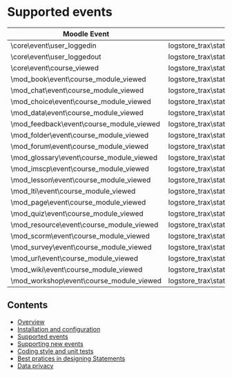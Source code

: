 # Supported events

Moodle Event | Trax Logs Class | Example
--- | --- | ---
\core\event\user_loggedin | logstore_trax\statements\core\UserLoggedin | [JSON](statements/core-user-loggedin.md)
\core\event\user_loggedout | logstore_trax\statements\core\UserLoggedout | [JSON](statements/core-user-loggedout.md)
\core\event\course_viewed | logstore_trax\statements\core\CourseViewed | [JSON](statements/core-course-viewed.md)
\mod_book\event\course_module_viewed | logstore_trax\statements\core\CourseModuleViewed | [JSON](statements/core-course-module-viewed.md)
\mod_chat\event\course_module_viewed | logstore_trax\statements\core\CourseModuleViewed | ^
\mod_choice\event\course_module_viewed | logstore_trax\statements\core\CourseModuleViewed | ^
\mod_data\event\course_module_viewed | logstore_trax\statements\core\CourseModuleViewed | ^
\mod_feedback\event\course_module_viewed | logstore_trax\statements\core\CourseModuleViewed | ^
\mod_folder\event\course_module_viewed | logstore_trax\statements\core\CourseModuleViewed | ^
\mod_forum\event\course_module_viewed | logstore_trax\statements\core\CourseModuleViewed | ^
\mod_glossary\event\course_module_viewed | logstore_trax\statements\core\CourseModuleViewed | ^
\mod_imscp\event\course_module_viewed | logstore_trax\statements\core\CourseModuleViewed | ^
\mod_lesson\event\course_module_viewed | logstore_trax\statements\core\CourseModuleViewed | ^
\mod_lti\event\course_module_viewed | logstore_trax\statements\core\CourseModuleViewed | ^
\mod_page\event\course_module_viewed | logstore_trax\statements\core\CourseModuleViewed | ^
\mod_quiz\event\course_module_viewed | logstore_trax\statements\core\CourseModuleViewed | ^
\mod_resource\event\course_module_viewed | logstore_trax\statements\core\CourseModuleViewed | ^
\mod_scorm\event\course_module_viewed | logstore_trax\statements\core\CourseModuleViewed | ^
\mod_survey\event\course_module_viewed | logstore_trax\statements\core\CourseModuleViewed | ^
\mod_url\event\course_module_viewed | logstore_trax\statements\core\CourseModuleViewed | ^
\mod_wiki\event\course_module_viewed | logstore_trax\statements\core\CourseModuleViewed | ^
\mod_workshop\event\course_module_viewed | logstore_trax\statements\core\CourseModuleViewed | ^


## Contents

* [Overview](README.md)
* [Installation and configuration](doc/install.md)
* [Supported events](doc/events.md)
* [Supporting new events](extend.md)
* [Coding style and unit tests](test.md)
* [Best pratices in designing Statements](doc/best-practices.md)
* [Data privacy](doc/privacy.md)

